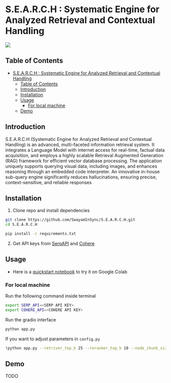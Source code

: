 # S.E.A.R.C.H : Systematic Engine for Analyzed Retrieval and Contextual Handling

![](https://raw.githubusercontent.com/practice404/L-WAVE/main/assets/banner.png)

## Table of Contents

- [S.E.A.R.C.H : Systematic Engine for Analyzed Retrieval and Contextual Handling](#search--systematic-engine-for-analyzed-retrieval-and-contextual-handling)
  - [Table of Contents](#table-of-contents)
  - [Introduction](#introduction)
  - [Installation](#installation)
  - [Usage](#usage)
    - [For local machine](#for-local-machine)
  - [Demo](#demo)

## Introduction

S.E.A.R.C.H (Systematic Engine for Analyzed Retrieval and Contextual Handling) is an advanced, multi-faceted information retrieval system. It integrates a Language Model with internet access for real-time, factual data acquisition, and employs a highly scalable Retrieval Augmented Generation (RAG) framework for efficient vector database processing. The application uniquely supports querying visual data, including images, and enhances reasoning through an embedded code interpreter. An innovative in-house sub-query engine significantly reduces hallucinations, ensuring precise, context-sensitive, and reliable responses

## Installation

1. Clone repo and install dependencies

```bash
git clone https://github.com/SwayamInSync/S.E.A.R.C.H.git
cd S.E.A.R.C.H
```

```bash
pip install -r requirements.txt
```

2. Get API keys from [SerpAPI](https://serpapi.com/) and [Cohere](https://dashboard.cohere.com/)

## Usage

- Here is a [quickstart notebook]() to try it on Google Colab

### For local machine

Run the following command inside terminal

```bash
export SERP_API=<SERP API KEY>
export COHERE_API=<COHERE API KEY>
```

Run the gradio interface

```bash
python app.py
```

If you want to adjust parameters in `config.py`

```bash
!python app.py --retriver_top_k 25 --reranker_top_k 10 --node_chunk_size 8000
```

## Demo

TODO
